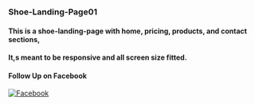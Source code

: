 ### Shoe-Landing-Page01

#### This is a shoe-landing-page with home, pricing, products, and contact sections,

#### It,s meant to be responsive and all screen size fitted.

#### Follow Up on Facebook

[![Facebook](https://img.shields.io/badge/Facebook-%231877F2.svg?logo=Facebook&logoColor=white)](https://facebook.com/mrokorojames)
